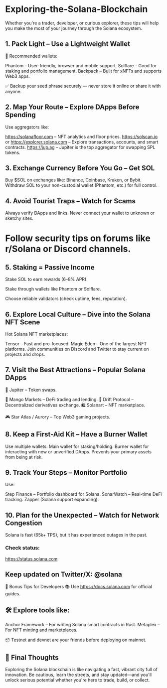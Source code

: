 # Exploring-the-Solana-Blockchain
Whether you're a trader, developer, or curious explorer, these tips will help you make the most of your journey through the Solana ecosystem.
## 1. Pack Light – Use a Lightweight Wallet
🔑 Recommended wallets:

Phantom – User-friendly, browser and mobile support.
Solflare – Good for staking and portfolio management.
Backpack – Built for xNFTs and supports Web3 apps.

✅ Backup your seed phrase securely — never store it online or share it with anyone.

## 2. Map Your Route – Explore DApps Before Spending
Use aggregators like:

https://solanafloor.com – NFT analytics and floor prices.
https://solscan.io or https://explorer.solana.com – Explore transactions, accounts, and smart contracts.
https://jup.ag – Jupiter is the top aggregator for swapping SPL tokens.

## 3. Exchange Currency Before You Go – Get SOL
Buy $SOL on exchanges like:
Binance, Coinbase, Kraken, or Bybit.
Withdraw SOL to your non-custodial wallet (Phantom, etc.) for full control.

## 4. Avoid Tourist Traps – Watch for Scams
Always verify DApps and links.
Never connect your wallet to unknown or sketchy sites.

# Follow security tips on forums like r/Solana or Discord channels.

## 5. Staking = Passive Income
Stake SOL to earn rewards (6–8% APR).

Stake through wallets like Phantom or Solflare.

Choose reliable validators (check uptime, fees, reputation).

## 6. Explore Local Culture – Dive into the Solana NFT Scene
Hot Solana NFT marketplaces:

Tensor – Fast and pro-focused.
Magic Eden – One of the largest NFT platforms.
Join communities on Discord and Twitter to stay current on projects and drops.

## 7. Visit the Best Attractions – Popular Solana DApps
🔄 Jupiter – Token swaps.

🏦 Mango Markets – DeFi trading and lending.
🧱 Drift Protocol – Decentralized derivatives exchange.
🛍️ Solanart – NFT marketplace.

🎮 Star Atlas / Aurory – Top Web3 gaming projects.

## 8. Keep a First-Aid Kit – Have a Burner Wallet
Use multiple wallets:
Main wallet for staking/holding.
Burner wallet for interacting with new or unverified DApps.
Prevents your primary assets from being at risk.

## 9. Track Your Steps – Monitor Portfolio
Use:

Step Finance – Portfolio dashboard for Solana.
SonarWatch – Real-time DeFi tracking.
Zapper (Solana support expanding).

## 10. Plan for the Unexpected – Watch for Network Congestion
Solana is fast (65k+ TPS), but it has experienced outages in the past.

### Check status:

https://status.solana.com

## Keep updated on Twitter/X: @solana

🧭 Bonus Tips for Developers
📚 Use https://docs.solana.com for official guides.

## 🛠️ Explore tools like:

Anchor Framework – For writing Solana smart contracts in Rust.
Metaplex – For NFT minting and marketplaces.

📦 Testnet and devnet are your friends before deploying on mainnet.

## 📌 Final Thoughts
Exploring the Solana blockchain is like navigating a fast, vibrant city full of innovation. Be cautious, learn the streets, and stay updated—and you'll unlock serious potential whether you're here to trade, build, or collect.

